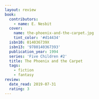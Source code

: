```yaml
---
layout: review
book:
  contributors:
    - name: E. Nesbit
  cover:
    name: the-phoenix-and-the-carpet.jpg
    tint_color: '#d14434'
  isbn10: 014036739X
  isbn13: '9780140367393'
  publication_year: 1994
  series: 'Five Children #2'
  title: The Phoenix and the Carpet
  tags:
    - fiction
    - fantasy
review:
  date_read: 2019-07-31
  rating: 3
---
```

